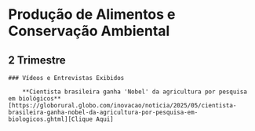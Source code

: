 # Produção de Alimentos e Conservação Ambiental

## 2 Trimestre

	### Vídeos e Entrevistas Exibidos
	
		**Cientista brasileira ganha 'Nobel' da agricultura por pesquisa em biológicos** [https://globorural.globo.com/inovacao/noticia/2025/05/cientista-brasileira-ganha-nobel-da-agricultura-por-pesquisa-em-biologicos.ghtml][Clique Aqui]

